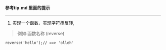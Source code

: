 **参考tip.md 里面的提示**
***

1. 实现一个函数，实现字符串反转,

> 例如:函数名称 (reverse)

`
      reverse('hello');// ==> 'olleh'
`